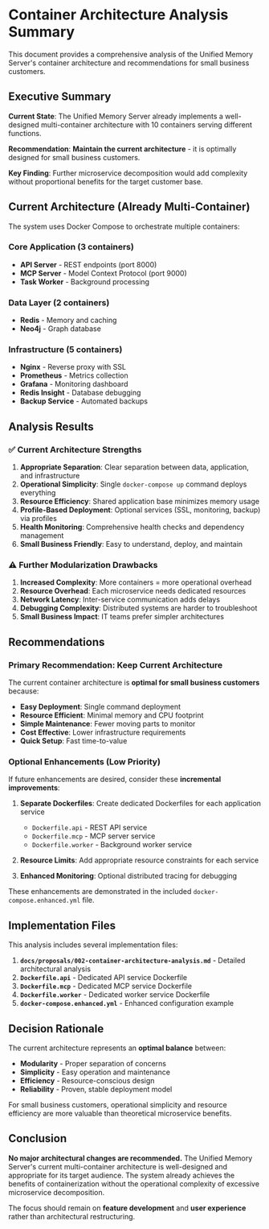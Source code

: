 # Container Architecture Analysis Summary

This document provides a comprehensive analysis of the Unified Memory Server's container architecture and recommendations for small business customers.

## Executive Summary

**Current State**: The Unified Memory Server already implements a well-designed multi-container architecture with 10 containers serving different functions.

**Recommendation**: **Maintain the current architecture** - it is optimally designed for small business customers.

**Key Finding**: Further microservice decomposition would add complexity without proportional benefits for the target customer base.

## Current Architecture (Already Multi-Container)

The system uses Docker Compose to orchestrate multiple containers:

### Core Application (3 containers)
- **API Server** - REST endpoints (port 8000)
- **MCP Server** - Model Context Protocol (port 9000)  
- **Task Worker** - Background processing

### Data Layer (2 containers)
- **Redis** - Memory and caching
- **Neo4j** - Graph database

### Infrastructure (5 containers)
- **Nginx** - Reverse proxy with SSL
- **Prometheus** - Metrics collection
- **Grafana** - Monitoring dashboard
- **Redis Insight** - Database debugging
- **Backup Service** - Automated backups

## Analysis Results

### ✅ Current Architecture Strengths

1. **Appropriate Separation**: Clear separation between data, application, and infrastructure
2. **Operational Simplicity**: Single `docker-compose up` command deploys everything
3. **Resource Efficiency**: Shared application base minimizes memory usage
4. **Profile-Based Deployment**: Optional services (SSL, monitoring, backup) via profiles
5. **Health Monitoring**: Comprehensive health checks and dependency management
6. **Small Business Friendly**: Easy to understand, deploy, and maintain

### ⚠️ Further Modularization Drawbacks

1. **Increased Complexity**: More containers = more operational overhead
2. **Resource Overhead**: Each microservice needs dedicated resources
3. **Network Latency**: Inter-service communication adds delays
4. **Debugging Complexity**: Distributed systems are harder to troubleshoot
5. **Small Business Impact**: IT teams prefer simpler architectures

## Recommendations

### Primary Recommendation: Keep Current Architecture

The current container architecture is **optimal for small business customers** because:

- **Easy Deployment**: Single command deployment
- **Resource Efficient**: Minimal memory and CPU footprint
- **Simple Maintenance**: Fewer moving parts to monitor
- **Cost Effective**: Lower infrastructure requirements
- **Quick Setup**: Fast time-to-value

### Optional Enhancements (Low Priority)

If future enhancements are desired, consider these **incremental improvements**:

1. **Separate Dockerfiles**: Create dedicated Dockerfiles for each application service
   - `Dockerfile.api` - REST API service
   - `Dockerfile.mcp` - MCP server service
   - `Dockerfile.worker` - Background worker service

2. **Resource Limits**: Add appropriate resource constraints for each service

3. **Enhanced Monitoring**: Optional distributed tracing for debugging

These enhancements are demonstrated in the included `docker-compose.enhanced.yml` file.

## Implementation Files

This analysis includes several implementation files:

1. **`docs/proposals/002-container-architecture-analysis.md`** - Detailed architectural analysis
2. **`Dockerfile.api`** - Dedicated API service Dockerfile
3. **`Dockerfile.mcp`** - Dedicated MCP service Dockerfile  
4. **`Dockerfile.worker`** - Dedicated worker service Dockerfile
5. **`docker-compose.enhanced.yml`** - Enhanced configuration example

## Decision Rationale

The current architecture represents an **optimal balance** between:
- **Modularity** - Proper separation of concerns
- **Simplicity** - Easy operation and maintenance  
- **Efficiency** - Resource-conscious design
- **Reliability** - Proven, stable deployment model

For small business customers, operational simplicity and resource efficiency are more valuable than theoretical microservice benefits.

## Conclusion

**No major architectural changes are recommended.** The Unified Memory Server's current multi-container architecture is well-designed and appropriate for its target audience. The system already achieves the benefits of containerization without the operational complexity of excessive microservice decomposition.

The focus should remain on **feature development** and **user experience** rather than architectural restructuring.